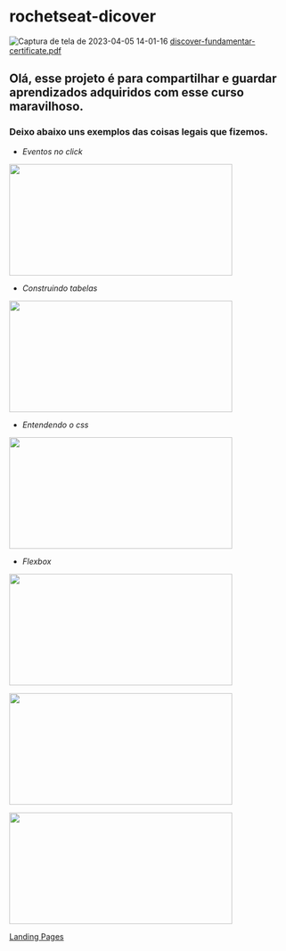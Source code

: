 # rochetseat-dicover

![Captura de tela de 2023-04-05 14-01-16](https://user-images.githubusercontent.com/121250838/230152223-e33ff461-f4a7-4671-8f16-3b2f3a9f6cae.png)
[discover-fundamentar-certificate.pdf](https://github.com/lucas-lcs/rocketseat-discover/files/11161248/discover-fundamentar-certificate.pdf)

## Olá, esse projeto é para compartilhar e guardar aprendizados adquiridos com esse curso maravilhoso.

### Deixo abaixo uns exemplos das coisas legais que fizemos.

- *Eventos no click*
<p aling="center">
<img width="400" height="200" src="https://user-images.githubusercontent.com/121250838/230162736-db768fa8-fac5-465e-a242-11da8b0a4b24.gif">
</p>

- *Construindo tabelas*
<p aling="center">
<img width="400" height="200" src="https://user-images.githubusercontent.com/121250838/230164668-14de9084-6b43-4053-b52e-620b870cbe04.png">
</p>

- *Entendendo o css*
<p aling="center">
<img width="400" height="200" src="https://user-images.githubusercontent.com/121250838/230164944-2e367203-2f86-44a2-85bc-ffefd555383e.png">
</p>

- *Flexbox* 

<p aling="center">
<img width="400" height="200" src="https://user-images.githubusercontent.com/121250838/230166020-c118b818-e675-416f-8abb-c70904f7ab03.gif">
</p>

<p aling="center">
<img width="400" height="200" src="https://user-images.githubusercontent.com/121250838/230167488-267a8956-4ae9-4398-8a90-aec8079fd082.gif">
</p>

<p aling="center">
<img width="400" height="200" src="https://user-images.githubusercontent.com/121250838/230168847-94ddad12-7931-4af9-a3c9-f6c1bd54bd3c.gif">
</p>


[Landing Pages](https://lucas-lcs.github.io/do-zero-a-primeira-vaga/)



